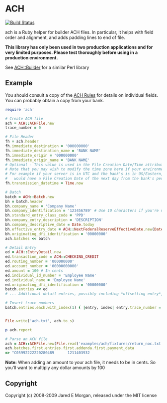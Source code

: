 # ACH

[![Build Status](https://travis-ci.org/jm81/ach.svg?branch=master)](https://travis-ci.org/jm81/ach)

ach is a Ruby helper for builder ACH files. In particular, it helps with field
order and alignment, and adds padding lines to end of file.

**This library has only been used in two production applications and for very
limited purposes. Please test thoroughly before using in a production
environment.**

See [ACH::Builder](http://search.cpan.org/~tkeefer/ACH-Builder-0.03/lib/ACH/Builder.pm)
for a similar Perl library

## Example

You should consult a copy of the [ACH Rules](http://www.nacha.org) for details
on individual fields. You can probably obtain a copy from your bank.

```ruby
require 'ach'

# Create ACH file
ach = ACH::ACHFile.new
trace_number = 0

# File Header
fh = ach.header
fh.immediate_destination = '000000000'
fh.immediate_destination_name = 'BANK NAME'
fh.immediate_origin = '000000000'
fh.immediate_origin_name = 'BANK NAME'
# Optional - This value is used in the File Creation Date/Time attributes - if excluded will default to Time.now
# Note that you may wish to modify the time zone here if your environment has a different time zone than the banks
# For example if your server is in UTC and the bank's is in US/Eastern, any files sent after 8pm Eastern/Midnight UTC
#   would have a File Creation Date of the next day from the bank's perspective
fh.transmission_datetime = Time.now

# Batch
batch = ACH::Batch.new
bh = batch.header
bh.company_name = 'Company Name'
bh.company_identification = '123456789' # Use 10 characters if you're not using an EIN
bh.standard_entry_class_code = 'PPD'
bh.company_entry_description = 'DESCRIPTION'
bh.company_descriptive_date = Date.today
bh.effective_entry_date = ACH::NextFederalReserveEffectiveDate.new(Date.today).result
bh.originating_dfi_identification = '00000000'
ach.batches << batch

# Detail Entry
ed = ACH::EntryDetail.new
ed.transaction_code = ACH::CHECKING_CREDIT
ed.routing_number = '000000000'
ed.account_number = '00000000000'
ed.amount = 100 # In cents
ed.individual_id_number = 'Employee Name'
ed.individual_name = 'Employee Name'
ed.originating_dfi_identification = '00000000'
batch.entries << ed
# ... Additional detail entries, possibly including *offsetting entry*, if needed.

# Insert trace numbers
batch.entries.each.with_index(1) { |entry, index| entry.trace_number = index }


File.write('ach.txt', ach.to_s)

p ach.report
```

```ruby
# Parse an ACH file
ach = ACH::ACHFile.new(File.read('examples/ach/fixtures/return_noc.txt'))
ach.batches.first.entries.first.addenda.first.payment_data
=> "C05992222220280489      1211403932                                          1211"
```

**Note:** When adding an amount to your ach file, it needs to be in cents. So you'll want to multiply any dollar amounts by 100

## Copyright

Copyright (c) 2008-2009 Jared E Morgan, released under the MIT license
